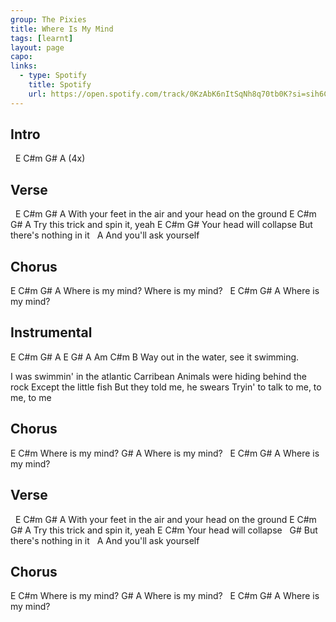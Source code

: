 ```yaml
---
group: The Pixies
title: Where Is My Mind
tags: [learnt]
layout: page
capo: 
links: 
  - type: Spotify
    title: Spotify
    url: https://open.spotify.com/track/0KzAbK6nItSqNh8q70tb0K?si=sih6CMeuSY-DI9RUI-85UA
---
```



## Intro

&nbsp; E  C#m  G#  A (4x)

## Verse
&nbsp;          E                        C#m               G#  A
 With your feet in the air and your head on the ground
E    C#m            G#       A
 Try this trick and spin it, yeah
E                  C#m                G#
 Your head will collapse  But there's nothing in it
&nbsp;          A
And you'll ask yourself

## Chorus
E            C#m      G#           A
 Where is my mind?    Where is my mind?
&nbsp;    E       C#m   G#  A
 Where is my mind?

## Instrumental

E  C#m  G#  A
E   G#         A             Am        C#m   B
Way out in the water, see it swimming.

I was swimmin' in the atlantic Carribean
Animals were hiding behind the rock
Except the little fish
But they told me, he swears
Tryin' to talk to me, to me, to me

## Chorus
E            C#m
 Where is my mind?
G#           A
 Where is my mind?
&nbsp;    E       C#m   G#  A
 Where is my mind?

## Verse
&nbsp;          E                        C#m               G#  A
 With your feet in the air and your head on the ground
E    C#m            G#       A
 Try this trick and spin it, yeah
E                  C#m
 Your head will collapse
&nbsp;           G#
But there's nothing in it
&nbsp;          A
And you'll ask yourself

## Chorus
E            C#m
 Where is my mind?
G#           A
 Where is my mind?
&nbsp;    E       C#m   G#  A
 Where is my mind?

